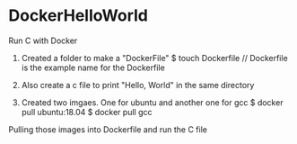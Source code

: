 # DockerHelloWorld
Run C with Docker

1. Created a folder to make a "DockerFile"
$ touch Dockerfile // Dockerfile is the example name for the Dockerfile

2. Also create a c file to print "Hello, World" in the same directory

3. Created two imgaes. One for ubuntu and another one for gcc
$ docker pull ubuntu:18.04 
$ docker pull gcc

Pulling those images into Dockerfile and run the C file 
